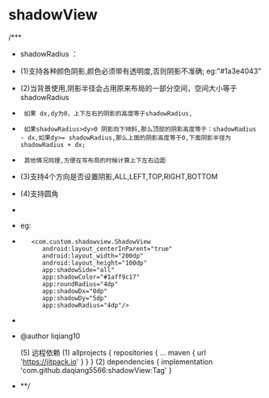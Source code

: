 # shadowView
/***
 * shadowRadius ：
 *   (1)支持各种颜色阴影,颜色必须带有透明度,否则阴影不准确; eg:"#1a3e4043"
 *   (2)当背景使用,阴影半径会占用原来布局的一部分空间，空间大小等于 shadowRadius
 *      如果 dx,dy为0，上下左右的阴影的高度等于shadowRadius,
 *      如果shadowRadius>dy>0 阴影向下倾斜,那么顶部的阴影高度等于：shadowRadius - dx,如果dy>= shadowRadius,那么上面的阴影高度等于0,下面阴影半径为 shadowRadius + dx;
 *      其他情况同理,方便在写布局的时候计算上下左右边距
 *   (3)支持4个方向是否设置阴影,ALL,LEFT,TOP,RIGHT,BOTTOM
 *   (4)支持圆角
 *
 *   eg:
 *        <com.custom.shadowview.ShadowView
             android:layout_centerInParent="true"
             android:layout_width="200dp"
             android:layout_height="100dp"
             app:shadowSide="all"
             app:shadowColor="#1aff9c17"
             app:roundRadius="4dp"
             app:shadowDx="0dp"
             app:shadowDy="5dp"
             app:shadowRadius="4dp"/>
 *
 *   @author liqiang10


     (5) 远程依赖
        (1)
        	allprojects {
        		repositories {
        			...
        			maven { url 'https://jitpack.io' }
        		}
        	}
        (2)
            dependencies {
                    implementation 'com.github.daqiang5566:shadowView:Tag'
            }

 * **/
